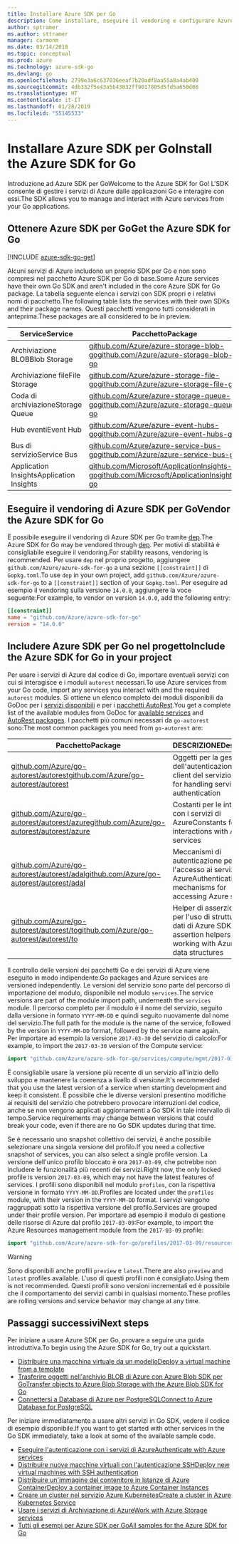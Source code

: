 ```yaml
---
title: Installare Azure SDK per Go
description: Come installare, eseguire il vendoring e configurare Azure SDK per Go.
author: sptramer
ms.author: sttramer
manager: carmonm
ms.date: 03/14/2018
ms.topic: conceptual
ms.prod: azure
ms.technology: azure-sdk-go
ms.devlang: go
ms.openlocfilehash: 2799e3a6c637036eeaf7b20adf8aa55a8a4ab400
ms.sourcegitcommit: 4db332f5e43a5b43032ff9017805d5fd5a650d86
ms.translationtype: HT
ms.contentlocale: it-IT
ms.lasthandoff: 01/28/2019
ms.locfileid: "55145533"
---
```

# <a name="install-the-azure-sdk-for-go"></a><span data-ttu-id="37612-103">Installare Azure SDK per Go</span><span class="sxs-lookup"><span data-stu-id="37612-103">Install the Azure SDK for Go</span></span>

<span data-ttu-id="37612-104">Introduzione ad Azure SDK per Go</span><span class="sxs-lookup"><span data-stu-id="37612-104">Welcome to the Azure SDK for Go!</span></span> <span data-ttu-id="37612-105">L'SDK consente di gestire i servizi di Azure dalle applicazioni Go e interagire con essi.</span><span class="sxs-lookup"><span data-stu-id="37612-105">The SDK allows you to manage and interact with Azure services from your Go applications.</span></span>

## <a name="get-the-azure-sdk-for-go"></a><span data-ttu-id="37612-106">Ottenere Azure SDK per Go</span><span class="sxs-lookup"><span data-stu-id="37612-106">Get the Azure SDK for Go</span></span>

[!INCLUDE [azure-sdk-go-get](includes/azure-sdk-go-get.md)]

<span data-ttu-id="37612-107">Alcuni servizi di Azure includono un proprio SDK per Go e non sono compresi nel pacchetto Azure SDK per Go di base.</span><span class="sxs-lookup"><span data-stu-id="37612-107">Some Azure services have their own Go SDK and aren't included in the core Azure SDK for Go package.</span></span> <span data-ttu-id="37612-108">La tabella seguente elenca i servizi con SDK propri e i relativi nomi di pacchetto.</span><span class="sxs-lookup"><span data-stu-id="37612-108">The following table lists the services with their own SDKs and their package names.</span></span> <span data-ttu-id="37612-109">Questi pacchetti vengono tutti considerati in anteprima.</span><span class="sxs-lookup"><span data-stu-id="37612-109">These packages are all considered to be in preview.</span></span>

| <span data-ttu-id="37612-110">Service</span><span class="sxs-lookup"><span data-stu-id="37612-110">Service</span></span> | <span data-ttu-id="37612-111">Pacchetto</span><span class="sxs-lookup"><span data-stu-id="37612-111">Package</span></span> |
|---------|---------|
| <span data-ttu-id="37612-112">Archiviazione BLOB</span><span class="sxs-lookup"><span data-stu-id="37612-112">Blob Storage</span></span> | [<span data-ttu-id="37612-113">github.com/Azure/azure-storage-blob-go</span><span class="sxs-lookup"><span data-stu-id="37612-113">github.com/Azure/azure-storage-blob-go</span></span>](https://github.com/Azure/azure-storage-blob-go) |
| <span data-ttu-id="37612-114">Archiviazione file</span><span class="sxs-lookup"><span data-stu-id="37612-114">File Storage</span></span> | [<span data-ttu-id="37612-115">github.com/Azure/azure-storage-file-go</span><span class="sxs-lookup"><span data-stu-id="37612-115">github.com/Azure/azure-storage-file-go</span></span>](https://github.com/Azure/azure-storage-file-go) |
| <span data-ttu-id="37612-116">Coda di archiviazione</span><span class="sxs-lookup"><span data-stu-id="37612-116">Storage Queue</span></span> | [<span data-ttu-id="37612-117">github.com/Azure/azure-storage-queue-go</span><span class="sxs-lookup"><span data-stu-id="37612-117">github.com/Azure/azure-storage-queue-go</span></span>](https://github.com/Azure/azure-storage-queue-go) |
| <span data-ttu-id="37612-118">Hub eventi</span><span class="sxs-lookup"><span data-stu-id="37612-118">Event Hub</span></span> | [<span data-ttu-id="37612-119">github.com/Azure/azure-event-hubs-go</span><span class="sxs-lookup"><span data-stu-id="37612-119">github.com/Azure/azure-event-hubs-go</span></span>](https://github.com/Azure/azure-event-hubs-go) |
| <span data-ttu-id="37612-120">Bus di servizio</span><span class="sxs-lookup"><span data-stu-id="37612-120">Service Bus</span></span> | [<span data-ttu-id="37612-121">github.com/Azure/azure-service-bus-go</span><span class="sxs-lookup"><span data-stu-id="37612-121">github.com/Azure/azure-service-bus-go</span></span>](https://github.com/Azure/azure-service-bus-go) |
| <span data-ttu-id="37612-122">Application Insights</span><span class="sxs-lookup"><span data-stu-id="37612-122">Application Insights</span></span> | [<span data-ttu-id="37612-123">github.com/Microsoft/ApplicationInsights-go</span><span class="sxs-lookup"><span data-stu-id="37612-123">github.com/Microsoft/ApplicationInsights-go</span></span>](https://github.com/Microsoft/ApplicationInsights-go) |

## <a name="vendor-the-azure-sdk-for-go"></a><span data-ttu-id="37612-124">Eseguire il vendoring di Azure SDK per Go</span><span class="sxs-lookup"><span data-stu-id="37612-124">Vendor the Azure SDK for Go</span></span>

<span data-ttu-id="37612-125">È possibile eseguire il vendoring di Azure SDK per Go tramite [dep](https://github.com/golang/dep).</span><span class="sxs-lookup"><span data-stu-id="37612-125">The Azure SDK for Go may be vendored through [dep](https://github.com/golang/dep).</span></span> <span data-ttu-id="37612-126">Per motivi di stabilità è consigliabile eseguire il vendoring.</span><span class="sxs-lookup"><span data-stu-id="37612-126">For stability reasons, vendoring is recommended.</span></span> <span data-ttu-id="37612-127">Per usare `dep` nel proprio progetto, aggiungere `github.com/Azure/azure-sdk-for-go` a una sezione `[[constraint]]` di `Gopkg.toml`.</span><span class="sxs-lookup"><span data-stu-id="37612-127">To use `dep` in your own project, add `github.com/Azure/azure-sdk-for-go` to a `[[constraint]]` section of your `Gopkg.toml`.</span></span> <span data-ttu-id="37612-128">Per eseguire ad esempio il vendoring sulla versione `14.0.0`, aggiungere la voce seguente:</span><span class="sxs-lookup"><span data-stu-id="37612-128">For example, to vendor on version `14.0.0`, add the following entry:</span></span>

```toml
[[constraint]]
name = "github.com/Azure/azure-sdk-for-go"
version = "14.0.0"
```

## <a name="include-the-azure-sdk-for-go-in-your-project"></a><span data-ttu-id="37612-129">Includere Azure SDK per Go nel progetto</span><span class="sxs-lookup"><span data-stu-id="37612-129">Include the Azure SDK for Go in your project</span></span>

<span data-ttu-id="37612-130">Per usare i servizi di Azure dal codice di Go, importare eventuali servizi con cui si interagisce e i moduli `autorest` necessari.</span><span class="sxs-lookup"><span data-stu-id="37612-130">To use Azure services from your Go code, import any services you interact with and the required `autorest` modules.</span></span>
<span data-ttu-id="37612-131">Si ottiene un elenco completo dei moduli disponibili da GoDoc per i [servizi disponibili](https://godoc.org/github.com/Azure/azure-sdk-for-go) e per i [pacchetti AutoRest](https://godoc.org/github.com/Azure/go-autorest).</span><span class="sxs-lookup"><span data-stu-id="37612-131">You get a complete list of the available modules from GoDoc for [available services](https://godoc.org/github.com/Azure/azure-sdk-for-go) and [AutoRest packages](https://godoc.org/github.com/Azure/go-autorest).</span></span> <span data-ttu-id="37612-132">I pacchetti più comuni necessari da `go-autorest` sono:</span><span class="sxs-lookup"><span data-stu-id="37612-132">The most common packages you need from `go-autorest` are:</span></span>

| <span data-ttu-id="37612-133">Pacchetto</span><span class="sxs-lookup"><span data-stu-id="37612-133">Package</span></span> | <span data-ttu-id="37612-134">DESCRIZIONE</span><span class="sxs-lookup"><span data-stu-id="37612-134">Description</span></span> |
|---------|-------------|
| <span data-ttu-id="37612-135">[github.com/Azure/go-autorest/autorest][autorest]</span><span class="sxs-lookup"><span data-stu-id="37612-135">[github.com/Azure/go-autorest/autorest][autorest]</span></span> | <span data-ttu-id="37612-136">Oggetti per la gestione dell'autenticazione del client del servizio</span><span class="sxs-lookup"><span data-stu-id="37612-136">Objects for handling service client authentication</span></span> |
| <span data-ttu-id="37612-137">[github.com/Azure/go-autorest/autorest/azure][autorest/azure]</span><span class="sxs-lookup"><span data-stu-id="37612-137">[github.com/Azure/go-autorest/autorest/azure][autorest/azure]</span></span> | <span data-ttu-id="37612-138">Costanti per le interazioni con i servizi di Azure</span><span class="sxs-lookup"><span data-stu-id="37612-138">Constants for interactions with Azure services</span></span> |
| <span data-ttu-id="37612-139">[github.com/Azure/go-autorest/autorest/adal][autorest/adal]</span><span class="sxs-lookup"><span data-stu-id="37612-139">[github.com/Azure/go-autorest/autorest/adal][autorest/adal]</span></span> | <span data-ttu-id="37612-140">Meccanismi di autenticazione per l'accesso ai servizi di Azure</span><span class="sxs-lookup"><span data-stu-id="37612-140">Authentication mechanisms for accessing Azure services</span></span> |
| <span data-ttu-id="37612-141">[github.com/Azure/go-autorest/autorest/to][autorest/to]</span><span class="sxs-lookup"><span data-stu-id="37612-141">[github.com/Azure/go-autorest/autorest/to][autorest/to]</span></span> | <span data-ttu-id="37612-142">Helper di asserzione tipi per l'uso di strutture dei dati di Azure SDK</span><span class="sxs-lookup"><span data-stu-id="37612-142">Type assertion helpers for working with Azure SDK data structures</span></span> |

[autorest]: https://godoc.org/github.com/Azure/go-autorest/autorest
[autorest/azure]: https://godoc.org/github.com/Azure/go-autorest/autorest/azure
[autorest/adal]: https://godoc.org/github.com/Azure/go-autorest/autorest/adal
[autorest/to]: https://godoc.org/github.com/Azure/go-autorest/autorest/to

<span data-ttu-id="37612-143">Il controllo delle versioni dei pacchetti Go e dei servizi di Azure viene eseguito in modo indipendente.</span><span class="sxs-lookup"><span data-stu-id="37612-143">Go packages and Azure services are versioned independently.</span></span> <span data-ttu-id="37612-144">Le versioni del servizio sono parte del percorso di importazione del modulo, disponibile nel modulo `services`.</span><span class="sxs-lookup"><span data-stu-id="37612-144">The service versions are part of the module import path, underneath the `services` module.</span></span> <span data-ttu-id="37612-145">Il percorso completo per il modulo è il nome del servizio, seguito dalla versione in formato `YYYY-MM-DD` e quindi seguito nuovamente dal nome del servizio.</span><span class="sxs-lookup"><span data-stu-id="37612-145">The full path for the module is the name of the service, followed by the version in `YYYY-MM-DD` format, followed by the service name again.</span></span> <span data-ttu-id="37612-146">Per importare ad esempio la versione `2017-03-30` del servizio di calcolo:</span><span class="sxs-lookup"><span data-stu-id="37612-146">For example, to import the `2017-03-30` version of the Compute service:</span></span>

```go
import "github.com/Azure/azure-sdk-for-go/services/compute/mgmt/2017-03-30/compute"
```

<span data-ttu-id="37612-147">È consigliabile usare la versione più recente di un servizio all'inizio dello sviluppo e mantenere la coerenza a livello di versione.</span><span class="sxs-lookup"><span data-stu-id="37612-147">It's recommended that you use the latest version of a service when starting development and keep it consistent.</span></span>
<span data-ttu-id="37612-148">È possibile che le diverse versioni presentino modifiche ai requisiti del servizio che potrebbero provocare interruzioni del codice, anche se non vengono applicati aggiornamenti a Go SDK in tale intervallo di tempo.</span><span class="sxs-lookup"><span data-stu-id="37612-148">Service requirements may change between versions that could break your code, even if there are no Go SDK updates during that time.</span></span>

<span data-ttu-id="37612-149">Se è necessario uno snapshot collettivo dei servizi, è anche possibile selezionare una singola versione del profilo.</span><span class="sxs-lookup"><span data-stu-id="37612-149">If you need a collective snapshot of services, you can also select a single profile version.</span></span> <span data-ttu-id="37612-150">La versione dell'unico profilo bloccato è ora `2017-03-09`, che potrebbe non includere le funzionalità più recenti dei servizi.</span><span class="sxs-lookup"><span data-stu-id="37612-150">Right now, the only locked profile is version `2017-03-09`, which may not have the latest features of services.</span></span> <span data-ttu-id="37612-151">I profili sono disponibili nel modulo `profiles`, con la rispettiva versione in formato `YYYY-MM-DD`.</span><span class="sxs-lookup"><span data-stu-id="37612-151">Profiles are located under the `profiles` module, with their version in the `YYYY-MM-DD` format.</span></span> <span data-ttu-id="37612-152">I servizi vengono raggruppati sotto la rispettiva versione del profilo.</span><span class="sxs-lookup"><span data-stu-id="37612-152">Services are grouped under their profile version.</span></span> <span data-ttu-id="37612-153">Per importare ad esempio il modulo di gestione delle risorse di Azure dal profilo `2017-03-09`:</span><span class="sxs-lookup"><span data-stu-id="37612-153">For example, to import the Azure Resources management module from the `2017-03-09` profile:</span></span>

```go
import "github.com/Azure/azure-sdk-for-go/profiles/2017-03-09/resources/mgmt/resources"
```

> [!WARNING]
> <span data-ttu-id="37612-154">Sono disponibili anche profili `preview` e `latest`.</span><span class="sxs-lookup"><span data-stu-id="37612-154">There are also `preview` and `latest` profiles available.</span></span> <span data-ttu-id="37612-155">L'uso di questi profili non è consigliato.</span><span class="sxs-lookup"><span data-stu-id="37612-155">Using them is not recommended.</span></span> <span data-ttu-id="37612-156">Questi profili sono versioni incrementali ed è possibile che il comportamento dei servizi cambi in qualsiasi momento.</span><span class="sxs-lookup"><span data-stu-id="37612-156">These profiles are rolling versions and service behavior may change at any time.</span></span>

## <a name="next-steps"></a><span data-ttu-id="37612-157">Passaggi successivi</span><span class="sxs-lookup"><span data-stu-id="37612-157">Next steps</span></span>

<span data-ttu-id="37612-158">Per iniziare a usare Azure SDK per Go, provare a seguire una guida introduttiva.</span><span class="sxs-lookup"><span data-stu-id="37612-158">To begin using the Azure SDK for Go, try out a quickstart.</span></span>

* [<span data-ttu-id="37612-159">Distribuire una macchina virtuale da un modello</span><span class="sxs-lookup"><span data-stu-id="37612-159">Deploy a virtual machine from a template</span></span>](azure-sdk-go-qs-vm.md)
* [<span data-ttu-id="37612-160">Trasferire oggetti nell'archivio BLOB di Azure con Azure Blob SDK per Go</span><span class="sxs-lookup"><span data-stu-id="37612-160">Transfer objects to Azure Blob Storage with the Azure Blob SDK for Go</span></span>](/azure/storage/blobs/storage-quickstart-blobs-go?toc=%2fgo%2fazure%2ftoc.json)
* [<span data-ttu-id="37612-161">Connettersi a Database di Azure per PostgreSQL</span><span class="sxs-lookup"><span data-stu-id="37612-161">Connect to Azure Database for PostgreSQL</span></span>](/azure/postgresql/connect-go?toc=%2fgo%2fazure%2ftoc.json)

<span data-ttu-id="37612-162">Per iniziare immediatamente a usare altri servizi in Go SDK, vedere il codice di esempio disponibile.</span><span class="sxs-lookup"><span data-stu-id="37612-162">If you want to get started with other services in the Go SDK immediately, take a look at some of the available sample code.</span></span>

* [<span data-ttu-id="37612-163">Eseguire l'autenticazione con i servizi di Azure</span><span class="sxs-lookup"><span data-stu-id="37612-163">Authenticate with Azure services</span></span>](https://github.com/Azure-Samples/azure-sdk-for-go-samples/tree/master/internal/iam)
* [<span data-ttu-id="37612-164">Distribuire nuove macchine virtuali con l'autenticazione SSH</span><span class="sxs-lookup"><span data-stu-id="37612-164">Deploy new virtual machines with SSH authentication</span></span>](https://github.com/Azure-Samples/azure-sdk-for-go-samples/tree/master/compute)
* [<span data-ttu-id="37612-165">Distribuire un'immagine del contenitore in Istanze di Azure Container</span><span class="sxs-lookup"><span data-stu-id="37612-165">Deploy a container image to Azure Container Instances</span></span>](https://github.com/Azure-Samples/azure-sdk-for-go-samples/tree/master/compute)
* [<span data-ttu-id="37612-166">Creare un cluster nel servizio Azure Kubernetes</span><span class="sxs-lookup"><span data-stu-id="37612-166">Create a cluster in Azure Kubernetes Service</span></span>](https://github.com/Azure-Samples/azure-sdk-for-go-samples/blob/master/compute)
* [<span data-ttu-id="37612-167">Usare i servizi di Archiviazione di Azure</span><span class="sxs-lookup"><span data-stu-id="37612-167">Work with Azure Storage services</span></span>](https://github.com/Azure-Samples/azure-sdk-for-go-samples/tree/master/storage)
* [<span data-ttu-id="37612-168">Tutti gli esempi per Azure SDK per Go</span><span class="sxs-lookup"><span data-stu-id="37612-168">All samples for the Azure SDK for Go</span></span>](https://github.com/azure-samples/azure-sdk-for-go-samples)
